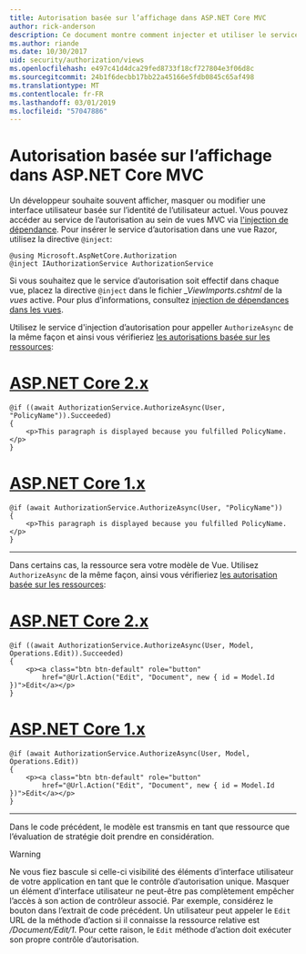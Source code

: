 ```yaml
---
title: Autorisation basée sur l’affichage dans ASP.NET Core MVC
author: rick-anderson
description: Ce document montre comment injecter et utiliser le service d’autorisation à l’intérieur d’une vue ASP.NET Core Razor.
ms.author: riande
ms.date: 10/30/2017
uid: security/authorization/views
ms.openlocfilehash: e497c41d4dca29fed8733f18cf727804e3f06d8c
ms.sourcegitcommit: 24b1f6decbb17bb22a45166e5fdb0845c65af498
ms.translationtype: MT
ms.contentlocale: fr-FR
ms.lasthandoff: 03/01/2019
ms.locfileid: "57047886"
---
```

# <a name="view-based-authorization-in-aspnet-core-mvc"></a>Autorisation basée sur l’affichage dans ASP.NET Core MVC

Un développeur souhaite souvent afficher, masquer ou modifier une interface utilisateur basée sur l’identité de l’utilisateur actuel. Vous pouvez accéder au service de l’autorisation au sein de vues MVC via [l'injection de dépendance](xref:fundamentals/dependency-injection). Pour insérer le service d’autorisation dans une vue Razor, utilisez la directive `@inject`:

```cshtml
@using Microsoft.AspNetCore.Authorization
@inject IAuthorizationService AuthorizationService
```

Si vous souhaitez que le service d’autorisation soit effectif dans chaque vue, placez la directive `@inject` dans le fichier *_ViewImports.cshtml* de la *vues* active. Pour plus d’informations, consultez [injection de dépendances dans les vues](xref:mvc/views/dependency-injection).

Utilisez le service d'injection d’autorisation pour appeller `AuthorizeAsync` de la même façon et ainsi vous vérifieriez [les autorisations basée sur les ressources](xref:security/authorization/resourcebased#security-authorization-resource-based-imperative):

# <a name="aspnet-core-2xtabaspnetcore2x"></a>[ASP.NET Core 2.x](#tab/aspnetcore2x)

```cshtml
@if ((await AuthorizationService.AuthorizeAsync(User, "PolicyName")).Succeeded)
{
    <p>This paragraph is displayed because you fulfilled PolicyName.</p>
}
```

# <a name="aspnet-core-1xtabaspnetcore1x"></a>[ASP.NET Core 1.x](#tab/aspnetcore1x)

```cshtml
@if (await AuthorizationService.AuthorizeAsync(User, "PolicyName"))
{
    <p>This paragraph is displayed because you fulfilled PolicyName.</p>
}
```

---

Dans certains cas, la ressource sera votre modèle de Vue. Utilisez `AuthorizeAsync` de la même façon, ainsi vous vérifieriez [les autorisation basée sur les ressources](xref:security/authorization/resourcebased#security-authorization-resource-based-imperative):

# <a name="aspnet-core-2xtabaspnetcore2x"></a>[ASP.NET Core 2.x](#tab/aspnetcore2x)

```cshtml
@if ((await AuthorizationService.AuthorizeAsync(User, Model, Operations.Edit)).Succeeded)
{
    <p><a class="btn btn-default" role="button"
        href="@Url.Action("Edit", "Document", new { id = Model.Id })">Edit</a></p>
}
```

# <a name="aspnet-core-1xtabaspnetcore1x"></a>[ASP.NET Core 1.x](#tab/aspnetcore1x)

```cshtml
@if (await AuthorizationService.AuthorizeAsync(User, Model, Operations.Edit))
{
    <p><a class="btn btn-default" role="button"
        href="@Url.Action("Edit", "Document", new { id = Model.Id })">Edit</a></p>
}
```

---

Dans le code précédent, le modèle est transmis en tant que ressource que l’évaluation de stratégie doit prendre en considération.

> [!WARNING]
> Ne vous fiez bascule si celle-ci visibilité des éléments d’interface utilisateur de votre application en tant que le contrôle d’autorisation unique. Masquer un élément d’interface utilisateur ne peut-être pas complètement empêcher l’accès à son action de contrôleur associé. Par exemple, considérez le bouton dans l’extrait de code précédent. Un utilisateur peut appeler le `Edit` URL de la méthode d’action si il connaisse la ressource relative est */Document/Edit/1*. Pour cette raison, le `Edit` méthode d’action doit exécuter son propre contrôle d’autorisation.
